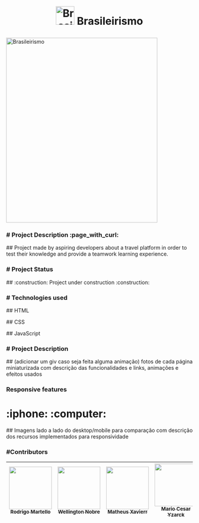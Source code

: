 
<h1 align="center">
  <p align="center"><img src="https://github.com/matheusxavierr/ProjetoDev/blob/main/Images/justLogo.jpeg?raw=true" alt="Brasileirismo" width="50px" height="50px"> Brasileirismo</p>
  </h1>
  <!--colocar pág inicial-->
  <a><img src="https://github.com/matheusxavierr/ProjetoDev/blob/main/Images/justLogo.jpeg?raw=true" alt="Brasileirismo" width="90%" height="500px"></a>

<h3># Project Description :page_with_curl:</h3>
<p>## Project made by aspiring developers about a travel platform in order to test their knowledge and provide a teamwork learning experience.</p>

<h3># Project Status</h3>
<p>## :construction: Project under construction :construction:</p>
<h3># Technologies used</h3>
<p>## HTML</p>
<p>## CSS</p>
<p>## JavaScript</p>

<h3># Project Description</h3>
<p>## (adicionar um giv caso seja feita alguma animação) fotos de cada página miniaturizada com descrição das funcionalidades e links, animações e efeitos usados</p>
<h3> Responsive features</h3><h1> :iphone:  :computer:</h1>

<p>## Imagens lado a lado do desktop/mobile para comparação com descrição dos recursos implementados para responsividade </p>

<h3>#Contributors</h3>

| [<img src="https://avatars.githubusercontent.com/u/85394826?s=400&u=dde1ad05ed51bc897617f015a6509f4f537ce5be&v=4" width=115><br><sub>Rodrigo Martello</sub>](https://github.com/Rodrigoluma) |  [<img src="https://avatars.githubusercontent.com/u/107427628?v=4" width=115><br><sub>Wellington Nobre</sub>](https://github.com/WellingtonNobre) |  [<img src="https://avatars.githubusercontent.com/u/104038854?v=4" width=115><br><sub>Matheus Xavierr</sub>](https://github.com/matheusxavierr) | [<img src="https://avatars.githubusercontent.com/u/82288861?v=4" width=115><br><sub>Mario Cesar Yzarck</sub>](https://github.com/Mario-Cesar-Yzarck) |
| :---: | :---: | :---: | :---: |
